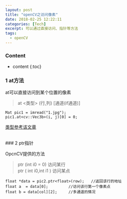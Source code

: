 ```yaml
---
layout: post 
title: "openCV之访问像素"
date: 2018-02-25 12:22:11
categories: [Tech]
excerpt: 可以通过直接访问、指针等方法
tags:
  - openCV
---
```


### Content

* content
{:toc}

### 1 at方法

at可以直接访问到某个位置的像素

>at <类型> (行,列) [通道(if通道)]

```
Mat pic1 = imread("1.jpg");
pic1.at<cv::Vec3b>(i, j)[0] = 0;
```

[类型参考该文章](http://)

<br>
### 2 ptr指针

OpcnCV提供的方法

> ptr (int  i0 = 0)  访问某行<br>
> ptr ( int  i0,int  i1 )  访问某点

```
float *data = pic2.ptr<float>(row);   //返回该行的地址
float a  = data[0];  		//访问该行第一个像素点
float b = data[col][2];  	//多通道的情况
```
